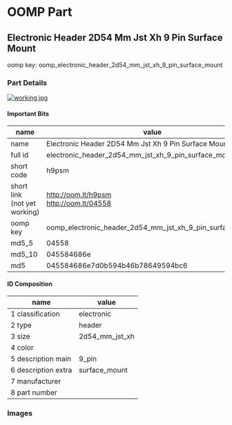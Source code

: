 # OOMP Part  
## Electronic Header 2D54 Mm Jst Xh 9 Pin Surface Mount  
  
oomp key: oomp_electronic_header_2d54_mm_jst_xh_9_pin_surface_mount  
  
### Part Details  
  
[![working.jpg](working_600.jpg)](working.jpg)  
  
#### Important Bits  
| name | value | 
| --- | --- | 
| name | Electronic Header 2D54 Mm Jst Xh 9 Pin Surface Mount | 
| full id | electronic_header_2d54_mm_jst_xh_9_pin_surface_mount | 
| short code | h9psm | 
| short link<br>(not yet working) | http://oom.lt/h9psm<br>http://oom.lt/04558 | 
| oomp key | oomp_electronic_header_2d54_mm_jst_xh_9_pin_surface_mount | 
| md5_5 | 04558 | 
| md5_10 | 045584686e | 
| md5 | 045584686e7d0b594b46b78649594bc6 | 
#### ID Composition  
| name | value | 
| --- | --- | 
| 1 classification | electronic | 
| 2 type | header | 
| 3 size | 2d54_mm_jst_xh | 
| 4 color |  | 
| 5 description main | 9_pin | 
| 6 description extra | surface_mount | 
| 7 manufacturer |  | 
| 8 part number |  | 
### Images  
